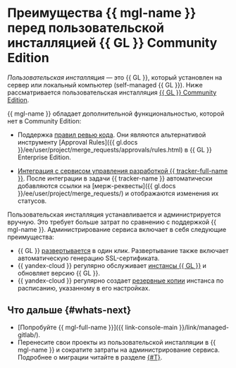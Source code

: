 # Преимущества {{ mgl-name }} перед пользовательской инсталляцией {{ GL }} Community Edition

_Пользовательская инсталляция_ — это {{ GL }}, который установлен на сервер или локальный компьютер (self-managed {{ GL }}). Ниже рассматривается пользовательская инсталляция [{{ GL }} Community Edition](https://about.gitlab.com/install/ce-or-ee/).

{{ mgl-name }} обладает дополнительной функциональностью, которой нет в Community Edition:

* Поддержка [правил ревью кода](approval-rules.md). Они являются альтернативой инструменту [Approval Rules]({{ gl.docs }}/ee/user/project/merge_requests/approvals/rules.html) в {{ GL }} Enterprise Edition.

* [Интеграция с сервисом управления разработкой {{ tracker-full-name }}](../tutorials/tracker-integration.md). После интеграции в задачи {{ tracker-name }} автоматически добавляются ссылки на [мерж-реквесты]({{ gl.docs }}/ee/user/project/merge_requests/) и отображаются изменения их статусов.

Пользовательская инсталляция устанавливается и администрируется вручную. Это требует больше затрат по сравнению с поддержкой {{ mgl-name }}. Администрирование сервиса включает в себя следующие преимущества:

* {{ GL }} [развертывается](../operations/instance/instance-create.md) в один клик. Развертывание также включает автоматическую генерацию SSL-сертификата.
* {{ yandex-cloud }} регулярно обслуживает [инстансы {{ GL }}](index.md#instance) и обновляет версию {{ GL }}.
* {{ yandex-cloud }} регулярно создает [резервные копии](backup.md) инстанса по расписанию, указанному в его настройках.

## Что дальше {#whats-next}

* [Попробуйте {{ mgl-full-name }}]({{ link-console-main }}/link/managed-gitlab/).
* Перенесите свои проекты из пользовательской инсталляции в {{ mgl-name }} и сократите затраты на администрирование сервиса. Подробнее о миграции читайте в разделе [{#T}](migration.md).
